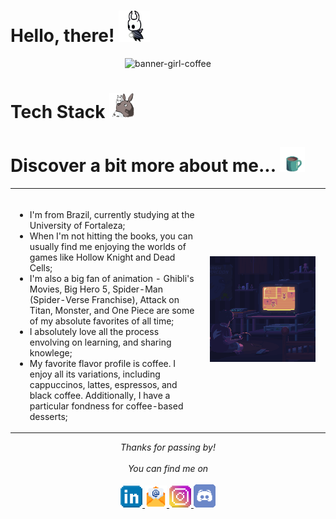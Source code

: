 # Hello, there! <a href="https://gamebanana.com/sprays/79875"><img src="assets/hk.gif" width="50" height="50"></a> 
<div align="center">
  <img src="assets/bg (2).gif" alt="banner-girl-coffee">
</div>

# Tech Stack  <img src="assets/totoro2.gif" width="40" height="40">



# Discover a bit more about me...  <img src="assets/coffee.gif" width="40" height="40">
<table>
  <tr>
    <td valign="top" width="60%">
      <ul>
        <br>
        <li>I'm from Brazil, currently studying at the University of Fortaleza;</li>
        <li>When I'm not hitting the books, you can usually find me enjoying the worlds of games like Hollow Knight and Dead Cells;</li>
        <li>I'm also a big fan of animation - Ghibli's Movies, Big Hero 5, Spider-Man (Spider-Verse Franchise), Attack on Titan, Monster, and One Piece are some of my absolute favorites of all time;</li>
        <li>I absolutely love all the process envolving on learning, and sharing knowlege;</li>
        <li>My favorite flavor profile is coffee. I enjoy all its variations, including cappuccinos, lattes, espressos, and black coffee. Additionally, I have a particular fondness for coffee-based desserts;</li>
      </ul>
    </td>
    <td valign="center" width="50%" align="center">
      <img src="assets/game.gif" alt="gif games" style="max-width: 90%;">
    </td>
  </tr>
</table>


<p align="center" > 
  <i>Thanks for passing by!</i><br><br>
  <i>You can find me on</i><br><br>
  <a href="www.linkedin.com/in/anaclaramtn">
  <code><img alt="linkedin" width="35" src="assets/linkedin.webp" /></code>
  </a>
    <a href="mailto:anaclaramtn@gmail.com">
  <code><img alt="email" width="35" src="assets/gmail.png" /></code>
  </a>
  <a href="https://instagram.com/mtnanaclara_">
  <code><img alt="instagram" width="35" src="assets/instagram.webp" /></code>
  </a>
    <a href="https://discord.com/users/323609489783914497">
  <code><img alt="discord" width="35" src="assets/discord.png" /></code>
  </a>
</p>

